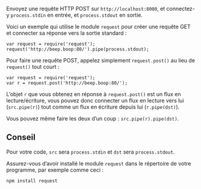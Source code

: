 Envoyez une requête HTTP POST sur `http://localhost:8000`, et connectez-y
`process.stdin` en entrée, et `process.stdout` en sortie.

Voici un exemple qui utilise le module `request` pour créer une requête GET
et connecter sa réponse vers la sortie standard :

    var request = require('request');
    request('http://beep.boop:80/').pipe(process.stdout);

Pour faire une requête POST, appelez simplement `request.post()` au lieu
de `request()` tout court :

    var request = require('request');
    var r = request.post('http://beep.boop:80/');

L’objet `r` que vous obtenez en réponse à `request.post()` est un flux en
lecture/écriture, vous pouvez donc connecter un flux en lecture vers lui
(`src.pipe(r)`) tout comme un flux en écriture depuis lui (`r.pipe(dst)`).

Vous pouvez même faire les deux d’un coup : `src.pipe(r).pipe(dst)`.

## Conseil

Pour votre code, `src` sera `process.stdin` et `dst` sera `process.stdout`.

Assurez-vous d’avoir installé le module `request` dans le répertoire de
votre programme, par exemple comme ceci :

    npm install request
